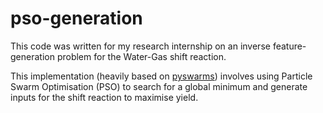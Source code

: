 # pso-generation
This code was written for my research internship on an inverse feature-generation problem for the Water-Gas shift reaction.

This implementation (heavily based on [pyswarms](https://pypi.org/project/pyswarms/)) involves using Particle Swarm Optimisation (PSO) to search for a global minimum and generate inputs for the shift reaction to maximise yield.
